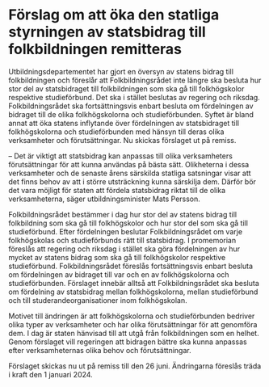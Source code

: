 # Förslag om att öka den statliga styrningen av statsbidrag till folkbildningen remitteras

Utbildningsdepartementet har gjort en översyn av statens bidrag till folkbildningen och föreslår att Folkbildningsrådet inte längre ska besluta hur stor del av statsbidraget till folkbildningen som ska gå till folkhögskolor respektive studieförbund. Det ska i stället beslutas av regering och riksdag. Folkbildningsrådet ska fortsättningsvis enbart besluta om fördelningen av bidraget till de olika folkhögskolorna och studieförbunden. Syftet är bland annat att öka statens inflytande över fördelningen av statsbidraget till folkhögskolorna och studieförbunden med hänsyn till deras olika verksamheter och förutsättningar. Nu skickas förslaget ut på remiss.

– Det är viktigt att statsbidrag kan anpassas till olika verksamheters förutsättningar för att kunna användas på bästa sätt. Olikheterna i dessa verksamheter och de senaste årens särskilda statliga satsningar visar att det finns behov av att i större utsträckning kunna särskilja dem. Därför bör det vara möjligt för staten att fördela statsbidrag riktat till de olika verksamheterna, säger utbildningsminister Mats Persson.

Folkbildningsrådet bestämmer i dag hur stor del av statens bidrag till folkbildning som ska gå till folkhögskolor och hur stor del som ska gå till studieförbund. Efter fördelningen beslutar Folkbildningsrådet om varje folkhögskolas och studieförbunds rätt till statsbidrag. I promemorian föreslås att regering och riksdag i stället ska göra fördelningen av hur mycket av statens bidrag som ska gå till folkhögskolor respektive studieförbund. Folkbildningsrådet föreslås fortsättningsvis enbart besluta om fördelningen av bidraget till var och en av folkhögskolorna och studieförbunden. Förslaget innebär alltså att Folk­bild­nings­rådet ska besluta om fördelning av statsbidrag mellan folk­hög­skolorna, mellan studieförbund och till studerandeorganisationer inom folk­hög­skolan.

Motivet till ändringen är att folkhögskolorna och studieförbunden bedriver olika typer av verksamheter och har olika förutsättningar för att genomföra dem. I dag är staten hänvisad till att utgå från folkbildningen som en helhet. Genom förslaget vill regeringen att bidragen bättre ska kunna anpassas efter verksamheternas olika behov och förutsättningar.

Förslaget skickas nu ut på remiss till den 26 juni. Ändringarna före­slås träda i kraft den 1 januari 2024.
